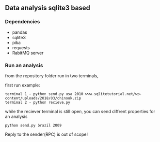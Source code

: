 ## Data analysis sqlite3 based

### Dependencies
* pandas
* sqlite3
* pika
* requests
* RabitMQ server

### Run an analysis
from the repository folder run in two terminals,

first run example: 
```
terminal 1 - python send.py usa 2010 www.sqlitetutorial.net/wp-content/uploads/2018/03/chinook.zip
terminal 2 - python recieve.py
```
while the reciever terminal is still open, you can send diffrent properties for an analysis
```
python send.py brazil 2009
```

Reply to the sender(RPC) is out of scope!
